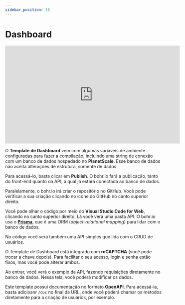 ```yaml
---
sidebar_position: 18
---
```


# Dashboard

<div style={{textAlign: 'center'}}><iframe width="560" height="315" src="https://www.youtube.com/embed/nxvmC0qXd4c" title="YouTube video player" frameBorder="0" allow="accelerometer; autoplay; clipboard-write; encrypted-media; gyroscope; picture-in-picture" allowFullScreen style={{ maxWidth: '100%' }}></iframe></div>

O **Template de Dashboard** vem com algumas variáveis de ambiente configuradas para fazer a compilação, incluindo uma string de conexão com um banco de dados hospedado no **PlanetScale**. Esse banco de dados não aceita alterações de estrutura, somente de dados.

Para acessá-lo, basta clicar em **Publish**. O bohr.io fará a publicação, tanto do front-end quanto da API, a qual já estará conectada ao banco de dados.

Paralelamente, o bohr.io irá criar o repositório no GitHub. Você pode verificar a sua criação clicando no ícone do GitHub no canto superior direito.

Você pode olhar o código por meio do **Visual Studio Code for Web**, clicando no canto superior direito. Lá você verá uma pasta API. O bohr.io usa o [**Prisma**](https://www.prisma.io/ "Prisma"), que é uma ORM (_object-relational mapping_) para lidar com o banco de dados.

No código você verá também uma API simples que lida com o CRUD de usuários.

O Template de Dashboard está integrado com **reCAPTCHA** (você pode trocar a chave depois). Para facilitar o seu acesso, login e senha estão fixos, mas você pode alterar ambos.

Ao entrar, você verá o exemplo da API, fazendo requisições diretamente no banco de dados. Nessa tela, você poderá modificar os dados.

Este template possui documentação no formato **OpenAPI**. Para acessá-la, basta adicioanr `/doc` no final da URL, onde você poderá chamar os métodos diretamente para a criação de usuários, por exemplo.
